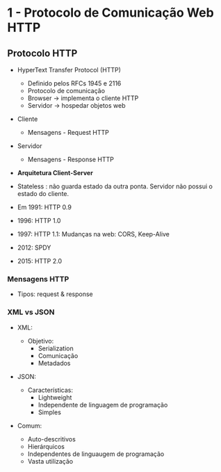 # 1 - Protocolo de Comunicação Web HTTP

## Protocolo HTTP

-   HyperText Transfer Protocol (HTTP)

    -   Definido pelos RFCs 1945 e 2116
    -   Protocolo de comunicação
    -   Browser -> implementa o cliente HTTP
    -   Servidor -> hospedar objetos web

-   Cliente
    -   Mensagens - Request HTTP
-   Servidor

    -   Mensagens - Response HTTP

-   **Arquitetura Client-Server**
-   Stateless : não guarda estado da outra ponta. Servidor não possui o estado do cliente.

-   Em 1991: HTTP 0.9
-   1996: HTTP 1.0
-   1997: HTTP 1.1: Mudanças na web: CORS, Keep-Alive
-   2012: SPDY
-   2015: HTTP 2.0

### Mensagens HTTP

-   Tipos: request & response

### XML vs JSON

-   XML:
    -   Objetivo:
        -   Serialization
        -   Comunicação
        -   Metadados
-   JSON:

    -   Características:
        -   Lightweight
        -   Independente de linguagem de programação
        -   Simples

-   Comum:
    -   Auto-descritivos
    -   Hierárquicos
    -   Independentes de linguaugem de programação
    -   Vasta utilização
